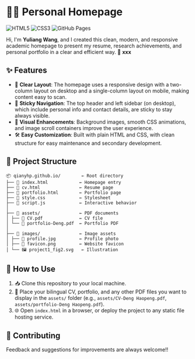 # 🧑‍🎓 Personal Homepage

![HTML5](https://img.shields.io/badge/HTML5-%23E34F26.svg?style=flat&logo=html5&logoColor=white)
![CSS3](https://img.shields.io/badge/CSS3-%231572B6.svg?style=flat&logo=css3&logoColor=white)
![GitHub Pages](https://img.shields.io/badge/Deployed-GitHub%20Pages-blue?logo=github)

Hi, I'm **Yuliang Wang**, and I created this clean, modern, and responsive academic homepage to present my resume, research achievements, and personal portfolio in a clear and efficient way.
📎 **xxx**  

## ✨ Features

- 🧱 **Clear Layout**: The homepage uses a responsive design with a two-column layout on desktop and a single-column layout on mobile, making content easy to scan.  
- 📌 **Sticky Navigation**: The top header and left sidebar (on desktop), which include personal info and contact details, are sticky to stay always visible.  
- 🎨 **Visual Enhancements**: Background images, smooth CSS animations, and image scroll containers improve the user experience.  
- 🛠️ **Easy Customization**: Built with plain HTML and CSS, with clean structure for easy maintenance and secondary development.

## 📁 Project Structure

```
📦 qianyhp.github.io/        ← Root directory
├── 📄 index.html            ← Homepage entry
├── 📄 cv.html               ← Resume page
├── 📄 portfolio.html        ← Portfolio page
├── 🎨 style.css             ← Stylesheet
├── 📜 script.js             ← Interactive behavior
│
├── 📁 assets/               ← PDF documents
│ ├── 📄 CV.pdf              ← CV file
│ └── 📄 portfolio-Deng.pdf  ← Portfolio PDF
│
├── 📁 images/               ← Image assets
│ ├── 👤 profile.jpg         ← Profile photo
│ ├── 🌟 favicon.png         ← Website favicon
│ └── 🖼️ project1_fig2.svg   ← Illustration
```

## 🚀 How to Use

1. 📥 Clone this repository to your local machine.  
2. 📄 Place your bilingual CV, portfolio, and any other PDF files you want to display in the `assets/` folder (e.g., `assets/CV-Deng Haopeng.pdf`, `assets/portfolio-Deng Haopeng.pdf`).  
3. 🌐 Open `index.html` in a browser, or deploy the project to any static file hosting service.

## 🤝 Contributing

Feedback and suggestions for improvements are always welcome!!

